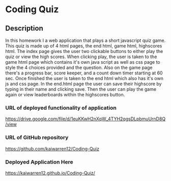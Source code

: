 # Coding Quiz

## Description
In this homework I a web application that plays a short javascript quiz game. This quiz is made up of 4 html pages, the end html, game html, highscores html. The index page gives the user two clickable buttons to either play the quiz or view the high scores. When clicking play, the user is taken to the game html page which contains it's own java script as well as css page to style the 4 choices provided and the question. Also on the game page there's a progress bar, score keeper, and a count down timer starting at 60 sec. Once finished the user is taken to the end html which also has it's own js and css page. In the end.html page the user can save their highscore by typing in their name and clicking save. Then the user can play the game again or view leaderboards within the highscores button.  

### URL of deployed functionality of application
https://drive.google.com/file/d/1euKKwH2nXqW_4TYH2qgsDLpbmuUrnD8Q/view

### URL of GitHub repository
https://github.com/kaiwarren12/Coding-Quiz

### Deployed Application Here
https://kaiwarren12.github.io/Coding-Quiz/



